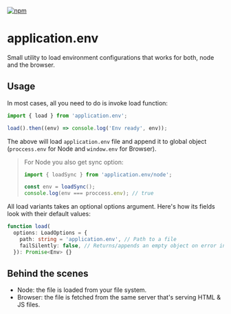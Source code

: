 [![npm](https://img.shields.io/npm/v/application.env?logo=npm&style=flat-square)](https://www.npmjs.com/package/application.env)
# application.env

Small utility to load environment configurations that works for both, node and the browser.

## Usage

In most cases, all you need to do is invoke load function:

```javascript
import { load } from 'application.env';

load().then((env) => console.log('Env ready', env));
```

The above will load `application.env` file and append it to global object (`proccess.env` for Node and `window.env`
for Browser).

> For Node you also get sync option:
> ```javascript
> import { loadSync } from 'application.env/node';
>
> const env = loadSync();
> console.log(env === proccess.env); // true
> ```

All load variants takes an optional options argument. Here's how its fields look with their default values:

```typescript
function load(
  options: LoadOptions = {
    path: string = 'application.env', // Path to a file
    failSilently: false, // Returns/appends an empty object on error instead of throwing it.
  }): Promise<Env> {}
```

## Behind the scenes

* Node: the file is loaded from your file system.
* Browser: the file is fetched from the same server that's serving HTML & JS files.
